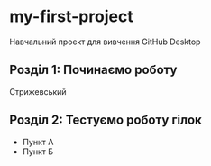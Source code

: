 # my-first-project
Навчальний проєкт для вивчення GitHub Desktop

## Розділ 1: Починаємо роботу 
Стрижевський

## Розділ 2: Тестуємо роботу гілок 
*   Пункт А
*   Пункт Б
